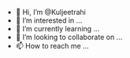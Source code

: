 - 👋 Hi, I’m @Kuljeetrahi
- 👀 I’m interested in ...
- 🌱 I’m currently learning ...
- 💞️ I’m looking to collaborate on ...
- 📫 How to reach me ...

<!---
Kuljeetrahi/Kuljeetrahi is a ✨ special ✨ repository because its `README.md` (this file) appears on your GitHub profile.
You can click the Preview link to take a look at your changes.
--->
